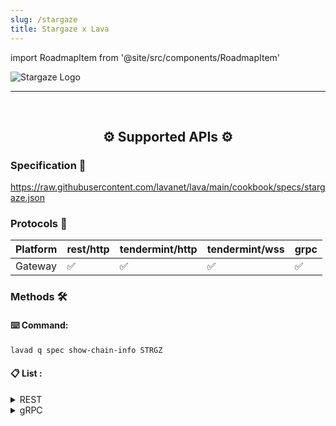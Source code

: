 ```yaml
---
slug: /stargaze
title: Stargaze x Lava
---
```


import RoadmapItem from '@site/src/components/RoadmapItem'

![Stargaze Logo](/img/chains/stargaze_logo.svg)

[<RoadmapItem icon="⛏️" title="Get RPC" description="Get access to Lava's Web3 APIs and start building on Stargaze with ease"/>](/stargaze-dev)

<hr />
<br />

<center>

## ⚙️ Supported APIs ⚙️

</center>

### Specification 📑

https://raw.githubusercontent.com/lavanet/lava/main/cookbook/specs/stargaze.json

### Protocols 🔗

| Platform | rest/http | tendermint/http | tendermint/wss | grpc |
| -------- | --------- | --------------- | -------------- | ---- |
| Gateway  | ✅        | ✅              | ✅             | ✅   |

### Methods 🛠️

#### ⌨️ Command:

```bash
lavad q spec show-chain-info STRGZ
```

#### 📋 List :

<details> 
<summary> REST </summary>

- /stargaze/globalfee/v1/contract_authorization/{contract_address}
- /stargaze/globalfee/v1/code_authorization/{code_id}
- /stargaze/tokenfactory/v1/denoms_from_creator/{creator}
- /stargaze/tokenfactory/v1/denoms/{denom}/authority_metadata
- /stargaze/mint/v1beta1/params
- /stargaze/mint/v1beta1/annual_provisions
- /stargaze/cron/v1/list-privileged
- /stargaze/claim/v1beta1/total_claimable/{address}
- /stargaze/claim/v1beta1/params
- /stargaze/claim/v1beta1/module_account_balance
- /stargaze/claim/v1beta1/claimable_for_action/{address}/{action}
- /stargaze/claim/v1beta1/claim_record/{address}
- /stargaze/alloc/v1beta1/params

</details>

<details> 
<summary> gRPC </summary>

- publicawesome.stargaze.mint.v1beta1.Query/AnnualProvisions
- publicawesome.stargaze.globalfee.v1.Query/CodeAuthorization
- publicawesome.stargaze.globalfee.v1.Query/Params
- publicawesome.stargaze.mint.v1beta1.Query/Params
- publicawesome.stargaze.cron.v1.Query/ListPrivileged
- publicawesome.stargaze.alloc.v1beta1.Query/Params
- osmosis.tokenfactory.v1beta1.Query/Params
- osmosis.tokenfactory.v1beta1.Query/DenomAuthorityMetadata
- publicawesome.stargaze.cron.v1.Query/Params
- osmosis.tokenfactory.v1beta1.Query/DenomsFromCreator
- publicawesome.stargaze.globalfee.v1.Query/ContractAuthorization
- publicawesome.stargaze.globalfee.v1.Query/Authorizations

</details>
